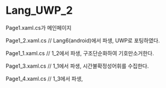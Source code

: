 # Lang_UWP_2
Page1.xaml.cs가 메인페이지<p><p><p>
Page1_2.xaml.cs // Lang6(android)에서 파생, UWP로 포팅하였다.<p>
Page1_1.xaml.cs // 1_2에서 파생, 구조단순화하여 기호만소거한다.<p>
Page1_3.xaml.cs // 1_1에서 파생, 시간불확정성어휘를 수집한다.<p>
Page1_4.xaml.cs // 1_3에서 파생, <p> 
